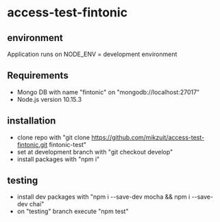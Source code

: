 # access-test-fintonic

## environment
Application runs on NODE_ENV = development environment

## Requirements
- Mongo DB with name "fintonic" on "mongodb://localhost:27017"
- Node.js version 10.15.3

## installation
- clone repo with "git clone https://github.com/mikzuit/access-test-fintonic.git fintonic-test"
- set at development branch with "git checkout develop"
- install packages with "npm i"

## testing
- install dev packages with "npm i --save-dev mocha && npm i --save-dev chai"
- on "testing" branch execute "npm test"
